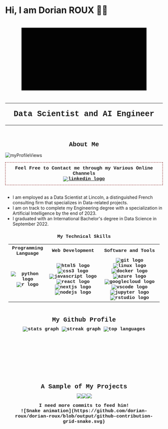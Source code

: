 <!-- README - GITHUB PROFILE -->
# Hi, I am Dorian ROUX 👨‍💻


<div style="display:flex; justify-content:center;text-align:center;">
  <img style="margin-top: 20px;margin-bottom: 20px;height: 200px;"
   src="src/gif/LoadingWelcome.gif" alt="Welcome to my Profile">
</div>

<div style="display:flex; justify-content:center;text-align:center;">
  <hr style="width: 100%;margin-top: 20px;
  margin-bottom: 20px;"/>
</div>

<div
  style="display:flex; justify-content:center;text-align:center;
  font-size: 25px; font-weight: 750; font-family: 'Courier New', Courier, monospace;">
  <span>
    Data Scientist and AI Engineer
  </span>
</div>

<div style="display:flex; justify-content:center;text-align:center;">
  <hr style="width: 100%;margin-top: 20px;
  margin-bottom: 20px;"/>
</div>
<div
  style="display:flex; justify-content:center;text-align:center;
  margin-top: 30px; margin-bottom: 10px;
  font-size: 20px;font-weight: bold;font-family: 'Courier New', Courier, monospace;">
  <span>
    About Me
  </span>
</div>

<img
  src="https://komarev.com/ghpvc/?username=dorian-roux&label=Profile%20Visitors&color=790707&style=flat"
  alt="myProfileViews"/>

<div style="display:flex; justify-content:center;text-align:center;
border: 1px dashed #790707;display: block !important;padding: 10px;font-size: 15px;
font-weight: bold; font-family: 'Courier New', Courier, monospace;
margin-bottom: 30px;">
  <span>
    Feel Free to Contact me through my Various Online Channels
  </span>
  </br>
   <a href="https://www.linkedin.com/in/dorian-roux/" target="_blank">
    <img
      src="https://img.shields.io/static/v1?message=LinkedIn&logo=linkedin&label=&color=0077B5&logoColor=white&labelColor=&style=for-the-badge"
      alt="linkedin logo"/>
    </a>
</div>

<div>
  <ul>
    <li>
      I am employed as a Data Scientist at Lincoln, a distinguished French
      consulting firm that specializes in Data-related projects.
    </li>
    <li>
      I am on track to complete my Engineering degree with a specialization
      in Artificial Intelligence by the end of 2023.
    </li>
    <li>
      I graduated with an International Bachelor's degree in Data Science in
      September 2022.
    </li>
  </ul>  
</div>

<div style="display:flex; justify-content:center;text-align:center;
display: block !important;padding: 10px;font-size: 15px;font-weight: bold;
    font-family: 'Courier New', Courier, monospace;margin-bottom: 30px;">
  <span>
    My Technical Skills
  </span>

<div style="display:flex; justify-content:center;text-align:center;">
  <table>
    <tr>
      <th style="text-align: center;">Programming Language</th>
      <th style="text-align: center;">Web Development</th>
      <th style="text-align: center;">Software and Tools</th>
    </tr>  
    <tr>
      <td>
        <img
          src="https://cdn.jsdelivr.net/gh/devicons/devicon/icons/python/python-original.svg"
          height="32"
          width="32"
          alt="python logo"
        />
        <img
          src="https://cdn.jsdelivr.net/gh/devicons/devicon/icons/r/r-original.svg"
          height="32"
          width="32"
          alt="r logo"
        />
      </td>
      <td>
        <img
          src="https://cdn.jsdelivr.net/gh/devicons/devicon/icons/html5/html5-original.svg"
          height="32"
          width="32"
          alt="html5 logo"
        />
        <img
          src="https://cdn.jsdelivr.net/gh/devicons/devicon/icons/css3/css3-original.svg"
          height="32"
          width="32"
          alt="css3 logo"
        />
        <img
          src="https://cdn.jsdelivr.net/gh/devicons/devicon/icons/javascript/javascript-original.svg"
          height="32"
          width="32"
          alt="javascript logo"
        />
        <img
          src="https://cdn.jsdelivr.net/gh/devicons/devicon/icons/react/react-original.svg"
          height="32"
          width="32"
          alt="react logo"
        />
        <img
          src="https://cdn.jsdelivr.net/gh/devicons/devicon/icons/nextjs/nextjs-original.svg"
          height="32"
          width="32"
          alt="nextjs logo"
        />
        <img
          src="https://cdn.jsdelivr.net/gh/devicons/devicon/icons/nodejs/nodejs-original.svg"
          height="32"
          width="32"
          alt="nodejs logo"
        />
      </td>
      <td>
        <img
          src="https://cdn.jsdelivr.net/gh/devicons/devicon/icons/git/git-original.svg"
          height="32"
          width="32"
          alt="git logo"
        />
        <img
          src="https://cdn.jsdelivr.net/gh/devicons/devicon/icons/linux/linux-original.svg"
          height="32"
          width="32"
          alt="linux logo"
        />
        <img
          src="https://cdn.jsdelivr.net/gh/devicons/devicon/icons/docker/docker-original.svg"
          height="32"
          width="32"
          alt="docker logo"
        />
        <img
          src="https://cdn.jsdelivr.net/gh/devicons/devicon/icons/azure/azure-original.svg"
          height="32"
          width="32"
          alt="azure logo"
        />
        <img
          src="https://cdn.jsdelivr.net/gh/devicons/devicon/icons/googlecloud/googlecloud-original.svg"
          height="32"
          width="32"
          alt="googlecloud logo"
        />
        <img
          src="https://cdn.jsdelivr.net/gh/devicons/devicon/icons/vscode/vscode-original.svg"
          height="32"
          width="32"
          alt="vscode logo"
        />
        <img
          src="https://cdn.jsdelivr.net/gh/devicons/devicon/icons/jupyter/jupyter-original.svg"
          height="32"
          width="32"
          alt="jupyter logo"
        />
        <img
          src="https://cdn.jsdelivr.net/gh/devicons/devicon/icons/rstudio/rstudio-original.svg"
          height="32"
          width="32"
          alt="rstudio logo"
        />
      </td>
    </tr>
  </table>
</div>
  
<div 
  style="display:flex; justify-content:center;text-align:center;margin-top: 30px;
  margin-bottom: 10px;font-size: 20px;
  font-weight: bold;font-family: 'Courier New', Courier, monospace;">
  <span>
    My Github Profile
  </span>
</div>

<div style="display:flex; justify-content:center;text-align:center;">
  <img
    style="margin-left: 1%; margin-right: 1%;"
    src="https://github-readme-stats.vercel.app/api?username=dorian-roux&hide_title=false&hide_rank=false&show_icons=true&include_all_commits=true&count_private=true&disable_animations=false&theme=dracula&locale=en&hide_border=false"
    height="150"  
    alt="stats graph"
  />
  <img
    style="margin-left: 1%; margin-right: 1%;"
    src="https://streak-stats.demolab.com?user=dorian-roux&locale=en&mode=weekly&theme=dracula&hide_border=false&border_radius=5"
    height="150"
    alt="streak graph"
  />
  <img
    style="margin-left: 1%; margin-right: 1%;"
    src="https://github-readme-stats.vercel.app/api/top-langs?username=dorian-roux&locale=en&hide_title=false&layout=compact&card_width=320&langs_count=5&theme=dracula&hide_border=false"
    height="150"
    alt="top languages"
  />
</div>

<div style="display:flex; justify-content:center;text-align:center;margin-top: 30px;
margin-bottom: 10px;font-size: 20px;
font-weight: bold;font-family: 'Courier New', Courier, monospace;">
  <span>
    A Sample of My Projects
  </span>
</div>

<div style="display:flex; justify-content:center;text-align:center margin-bottom:20px">
  <a href="https://github.com/dorian-roux/groupama-case-study">
    <img
      style="margin-left:5%; margin-right:5%"
      src="https://github-readme-stats.vercel.app/api/pin/?username=dorian-roux&repo=Groupama-case-study"
      height="100"
    />
  </a>
  <a href="https://github.com/dorian-roux/ing3-optimisation-metaheuristiques">
    <img
      style="margin-left:5%; margin-right:5%"  
      src="https://github-readme-stats.vercel.app/api/pin/?username=dorian-roux&repo=ing3-optimisation-metaheuristiques"
      height="100"
    />
  </a>
  <a href="https://github.com/dorian-roux/DoLus-Sutom-APP">
    <img
      style="margin-left:5%; margin-right:5%"  
      src="https://github-readme-stats.vercel.app/api/pin/?username=dorian-roux&repo=DoLus-Sutom-APP"
      height="100"
      />
  </a>
</div>

<div style="display: block !important;padding: 10px;font-size: 15px;
            font-weight: bold;
            font-family: 'Courier New', Courier, monospace;margin-bottom: 30px;">
  <span>I need more commits to feed him!</span>
  <br>
  ![Snake animation](https://github.com/dorian-roux/dorian-roux/blob/output/github-contribution-grid-snake.svg)
</div>
